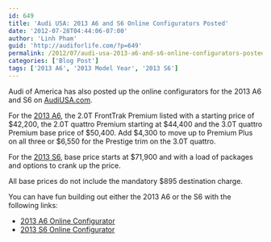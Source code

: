 ```yaml
---
id: 649
title: 'Audi USA: 2013 A6 and S6 Online Configurators Posted'
date: '2012-07-28T04:44:06-07:00'
author: 'Linh Pham'
guid: 'http://audiforlife.com/?p=649'
permalink: /2012/07/audi-usa-2013-a6-and-s6-online-configurators-posted/
categories: ['Blog Post']
tags: ['2013 A6', '2013 Model Year', '2013 S6']
---
```


Audi of America has also posted up the online configurators for the 2013 A6 and S6 on [AudiUSA.com](http://www.audiusa.com/).

For the [2013 A6]("http://models.audiusa.com/a6-sedan), the 2.0T FrontTrak Premium listed with a starting price of $42,200, the 2.0T quattro Premium starting at $44,400 and the 3.0T quattro Premium base price of $50,400. Add $4,300 to move up to Premium Plus on all three or $6,550 for the Prestige trim on the 3.0T quattro.

For the [2013 S6](http://models.audiusa.com/s6-sedan), base price starts at $71,900 and with a load of packages and options to crank up the price.

All base prices do not include the mandatory $895 destination charge.

You can have fun building out either the 2013 A6 or the S6 with the following links:

* [2013 A6 Online Configurator](http://configurator.audiusa.com/acc/aoa.do?cid=A6-2013)
* [2013 S6 Online Configurator](http://configurator.audiusa.com/acc/aoa.do?cid=S6-2013)

